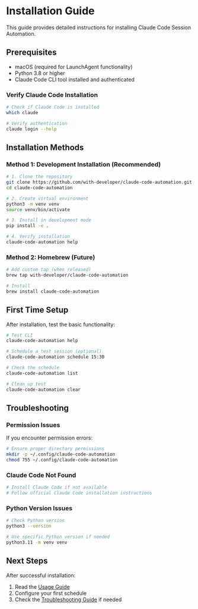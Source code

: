 # Installation Guide

This guide provides detailed instructions for installing Claude Code Session Automation.

## Prerequisites

- macOS (required for LaunchAgent functionality)
- Python 3.8 or higher
- Claude Code CLI tool installed and authenticated

### Verify Claude Code Installation

```bash
# Check if Claude Code is installed
which claude

# Verify authentication
claude login --help
```

## Installation Methods

### Method 1: Development Installation (Recommended)

```bash
# 1. Clone the repository
git clone https://github.com/with-developer/claude-code-automation.git
cd claude-code-automation

# 2. Create virtual environment
python3 -m venv venv
source venv/bin/activate

# 3. Install in development mode
pip install -e .

# 4. Verify installation
claude-code-automation help
```

### Method 2: Homebrew (Future)

```bash
# Add custom tap (when released)
brew tap with-developer/claude-code-automation

# Install
brew install claude-code-automation
```

## First Time Setup

After installation, test the basic functionality:

```bash
# Test CLI
claude-code-automation help

# Schedule a test session (optional)
claude-code-automation schedule 15:30

# Check the schedule
claude-code-automation list

# Clean up test
claude-code-automation clear
```

## Troubleshooting

### Permission Issues

If you encounter permission errors:

```bash
# Ensure proper directory permissions
mkdir -p ~/.config/claude-code-automation
chmod 755 ~/.config/claude-code-automation
```

### Claude Code Not Found

```bash
# Install Claude Code if not available
# Follow official Claude Code installation instructions
```

### Python Version Issues

```bash
# Check Python version
python3 --version

# Use specific Python version if needed
python3.11 -m venv venv
```

## Next Steps

After successful installation:

1. Read the [Usage Guide](USAGE.md)
2. Configure your first schedule
3. Check the [Troubleshooting Guide](TROUBLESHOOTING.md) if needed